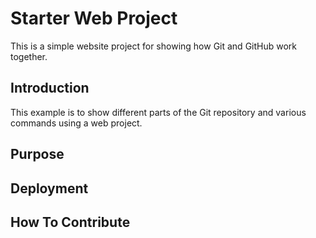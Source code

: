 # Starter Web Project

This is a simple website project for showing how Git and GitHub work together.

## Introduction

This example is to show different parts of the Git repository and various commands using a web project.

## Purpose

## Deployment

## How To Contribute